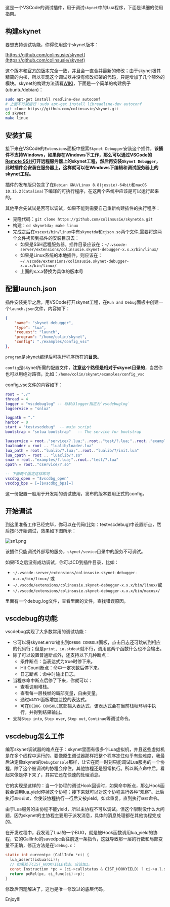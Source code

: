 这是一个VSCode的调试插件，用于调试`skynet`中的Lua程序，下面是详细的使用指南。

## 构建skynet

要想支持调试功能，你得使用这个skynet版本：

[https://github.com/colinsusie/skynet](https://github.com/colinsusie/skynet)

这个版本和[官方的版本](https://github.com/cloudwu/skynet)完全一致，并且会一直合并最新的修改；由于skynet极其精简的内核，所以实现这个调试器并没有修改框架的代码，只是增加了几个额外的模块。skynet的构建方法请看[WIKI](https://github.com/cloudwu/skynet/wiki/Build)，下面是一个简单的构建例子(ubuntu/debian)：

```sh
sudo apt-get install readline-dev autoconf
# 上面不行就运行：sudo apt-get install libreadline-dev autoconf
git clone https://github.com/colinsusie/skynet.git
cd skynet
make linux
```

## 安装扩展

接下来在VSCode的`Extensions`面板中搜索`Skynet Debugger`安装这个插件，**该插件不支持Windows，如果你在Windows下工作，那么可以通过VSCode的[Remote SSH](https://code.visualstudio.com/docs/remote/ssh)打开远程服务器上的skynet工程，然后再安装`Skynet Debugger`，此时插件会安装在服务器上，这样就可以在Windows下编辑和调试服务器上的skynet工程。**

插件的发布版只包含了在`Debian GNU/Linux 8.8(jessie)-64bit`和`macOS 10.15.2(Catalina)`下编译的可执行程序，在这两个系统中应该是可以运行起来的。

其他平台先试试是否可以调试，如果不能则需要自己重新构建插件的执行程序：

- 克隆代码：`git clone https://github.com/colinsusie/skynetda.git`
- 构建：`cd skynetda; make linux`
- 完成之后在`vscext/bin/linux`中有`skynetda`和`cjson.so`两个文件,需要将这两个文件拷贝到插件的安装目录去：
    - 如果是SSH远程服务器，插件目录应该在：`~/.vscode-server/extensions/colinsusie.skynet-debugger-x.x.x/bin/linux/`
    - 如果是Linux系统的本地插件，则应该在：`~/.vscode/extensions/colinsusie.skynet-debugger-x.x.x/bin/linux/`
    - 上面的x.x.x替换为具体的版本号

## 配置launch.json

插件安装完毕之后，用VSCode打开skynet工程，在`Run and Debug`面板中创建一个`launch.json`文件，内容如下：

```json
{
	"name": "skynet debugger",
	"type": "lua",
	"request": "launch",
	"program": "/home/colin/skynet",
	"config": "./examples/config_vsc"
},
```

`program`是skynet编译后可执行程序所在的**目录**。

`config`是skynet所需的配置文件，**注意这个路径是相对于skynet目录的**，当然你也可以用绝对路径，比如：`/home/colin/skynet/examples/config_vsc`

config_vsc文件的内容如下：

```lua
root = "./"
thread = 4
logger = "vscdebuglog" -- 将默认logger指定为`vscdebuglog`
logservice = "snlua"

logpath = "."
harbor = 0
start = "testvscdebug"	-- main script
bootstrap = "snlua bootstrap"	-- The service for bootstrap

luaservice = root.."service/?.lua;"..root.."test/?.lua;"..root.."examples/?.lua;"..root.."test/?/init.lua"
lualoader = root .. "lualib/loader.lua"
lua_path = root.."lualib/?.lua;"..root.."lualib/?/init.lua"
lua_cpath = root .. "luaclib/?.so"
snax = root.."examples/?.lua;"..root.."test/?.lua"
cpath = root.."cservice/?.so"

-- 下面两个固定这样即可
vscdbg_open = "$vscdbg_open"     
vscdbg_bps = [=[$vscdbg_bps]=]
```

这一份配置一般用于开发期的调试使用，发布的版本要用正式的config。

## 开始调试

到这里准备工作已经完毕，你可以在代码(比如：testvscdebug)中设置断点，然后按`F5`开始调试，效果如下图所示：

![sn1.png](vscext/images/sn1.png)

该插件只能调试外部写的服务，`skynet/sevice`目录中的服务不可调试。

如果F5之后没有成功调试，你可以CD到插件目录，比如：

- `~/.vscode-server/extensions/colinsusie.skynet-debugger-x.x.x/bin/linux/` 或
- `~/.vscode/extensions/colinsusie.skynet-debugger-x.x.x/bin/linux/`或
- `~/.vscode/extensions/colinsusie.skynet-debugger-x.x.x/bin/macosx/`

里面有一个debug.log文件，查看里面的文件，查找错误原因。

## vscdebug的功能

vscdebug实现了大多数常用的调试功能：

- 它可以将skynet.error输出到`DEBUG CONSOLE`面板，点击日志还可跳转到相应的代码行；但是`print, io.stdout`就不行，调用这两个函数什么也不会输出。
- 除了可以设置普通断点外，还支持以下几种断点：
    - 条件断点：当表达式为true时停下来。
    - Hit Count断点：命中一定次数后停下来。
    - 日志断点：命中时输出日志。
- 当程序命中断点后停了下来，你就可以：
    - 查看调用堆栈。
    - 查看每一层栈帧的局部变量，自由变量。
    - 通过`WATCH`面板增加监控的表达式。
    - 可在`DEBUG CONSOLE`底部输入表达式，该表达式会在当前栈帧环境中执行，并得到结果输出。
- 支持`Step into`, `Step over`, `Step out`, `Continue`等调试命令。

## vscdebug怎么工作

编写skynet调试器的难点在于：skynet里面有很多个Lua虚拟机，并且这些虚拟机是在多个线程中运行的。要像原生调试器那样把整个程序冻住似乎有些难度，我最后决定像skynet的`DebugConsole`那样，让它在同一时刻只能调试Lua服务的一个协程，除了这个被调试的协程会停住，其他协程还是照常执行。所以断点命中后，看起来像是停下来了，其实它还在快速的处理消息。

它的实现是这样的：当一个协程的调试Hook回调时，如果命中断点，那么Hook函数会调用lua_yield停掉这个协程；接下来就可以对这个协程进行各种”观察”。此后执行`单步调试`，会使该协程执行一行后又被yield，如此重复，直到执行`继续`命令。

由于Lua服务的主协程不能yield，所以主协程不可以调试。但这个限制没什么大问题，因为skynet的主协程主要用于派发消息，具体的消息处理都在其他协程完成的。

在开发过程中，我发现了Lua的一个BUG，就是被Hook函数调用lua_yield的协程，它的CallInfo的savedpc会往前退一条指令，这就导致那一层的行数和局部变量不正确，修正方法是在`ldebug.c`：

```c
static int currentpc (CallInfo *ci) {
  lua_assert(isLua(ci));
  // 如果处于CIST_HOOKYIELD状态，应该加1。
  const Instruction *pc = (ci->callstatus & CIST_HOOKYIELD) ? ci->u.l.savedpc + 1 : ci->u.l.savedpc;
  return pcRel(pc, ci_func(ci)->p);
}
```

修改后问题解决了，这也是唯一修改过的底层代码。

Enjoy!!!
